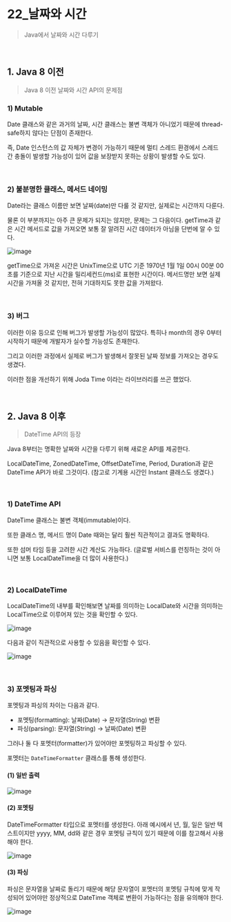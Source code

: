 # 22_날짜와 시간

> Java에서 날짜와 시간 다루기

<br>

## 1. Java 8 이전

> Java 8 이전 날짜와 시간 API의 문제점

### 1) Mutable

Date 클래스와 같은 과거의 날짜, 시간 클래스는 불변 객체가 아니었기 때문에 thread-safe하지 않다는 단점이 존재한다.

즉, Date 인스턴스의 값 자체가 변경이 가능하기 때문에 멀티 스레드 환경에서 스레드 간 충돌이 발생할 가능성이 있어 값을 보장받지 못하는 상황이 발생할 수도 있다.

<br>

### 2) 불분명한 클래스, 메서드 네이밍 

Date라는 클래스 이름만 보면 날짜(date)만 다룰 것 같지만, 실제로는 시간까지 다룬다.

물론 이 부분까지는 아주 큰 문제가 되지는 않지만, 문제는 그 다음이다. getTime과 같은 시간 메서드로 값을 가져오면 보통 잘 알려진 시간 데이터가 아님을 단번에 알 수 있다.

![image](https://github.com/user-attachments/assets/d04c6111-e779-48d8-9afe-f14d12630b5a)

getTime으로 가져온 시간은 UnixTime으로 UTC 기준 1970년 1월 1일 00시 00분 00초를 기준으로 지난 시간을 밀리세컨드(ms)로 표현한 시간이다. 메서드명만 보면 실제 시간을 가져올 것 같지만, 전혀 기대하지도 못한 값을 가져왔다.

<br>

### 3) 버그

이러한 이유 등으로 인해 버그가 발생할 가능성이 많았다. 특히나 month의 경우 0부터 시작하기 때문에 개발자가 실수할 가능성도 존재한다.

그리고 이러한 과정에서 실제로 버그가 발생해서 잘못된 날짜 정보를 가져오는 경우도 생겼다.

이러한 점을 개선하기 위해 Joda Time 이라는 라이브러리를 쓰곤 했었다.

<br>

## 2. Java 8 이후

> DateTime API의 등장

Java 8부터는 명확한 날짜와 시간을 다루기 위해 새로운 API를 제공한다.

LocalDateTime, ZonedDateTime, OffsetDateTime, Period, Duration과 같은 DateTime API가 바로 그것이다. (참고로 기계용 시간인 Instant 클래스도 생겼다.)

<br>

### 1) DateTime API

DateTime 클래스는 불변 객체(immutable)이다.

또한 클래스 명, 메서드 명이 Date 때와는 달리 훨씬 직관적이고 결과도 명확하다.

또한 섬머 타임 등을 고려한 시간 계산도 가능하다. (글로벌 서비스를 런칭하는 것이 아니면 보통 LocalDateTime을 더 많이 사용한다.)

<br>

### 2) LocalDateTime

LocalDateTime의 내부를 확인해보면 날짜를 의미하는 LocalDate와 시간을 의미하는 LocalTime으로 이루어져 있는 것을 확인할 수 있다.

![image](https://github.com/user-attachments/assets/3caee7cf-829b-47fe-b8b8-bda87b99801f)

다음과 같이 직관적으로 사용할 수 있음을 확인할 수 있다.

![image](https://github.com/user-attachments/assets/b93bf0b9-1df9-4c73-ae16-b36111ea4872)

<br>

### 3) 포멧팅과 파싱

포멧팅과 파싱의 차이는 다음과 같다.

- 포멧팅(formatting): 날짜(Date) → 문자열(String) 변환
- 파싱(parsing): 문자열(String) → 날짜(Date) 변환

그러나 둘 다 포멧터(formatter)가 있어야만 포멧팅하고 파싱할 수 있다.

포멧터는 `DateTimeFormatter` 클래스를 통해 생성한다.

#### (1) 일반 출력

![image](https://github.com/user-attachments/assets/665ebfad-5c39-427b-bfcb-a2a5d4d26aa4)

#### (2) 포멧팅

DateTimeFormatter 타입으로 포멧터를 생성한다. 아래 예시에서 년, 월, 일은 일반 텍스트이지만 yyyy, MM, dd와 같은 경우 포멧팅 규칙이 있기 때문에 이를 참고해서 사용해야 한다.

![image](https://github.com/user-attachments/assets/46ee061e-4ce4-4494-a444-e18a4476f7bb)

#### (3) 파싱

파싱은 문자열을 날짜로 돌리기 때문에 해당 문자열이 포멧터의 포멧팅 규칙에 맞게 작성되어 있어야만 정상적으로 DateTime 객체로 변환이 가능하다는 점을 유의해야 한다.

![image](https://github.com/user-attachments/assets/a548c06f-e8d0-4187-93f7-59dc6fbc58a6)


